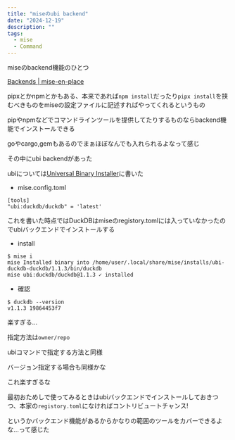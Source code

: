 ```yaml
---
title: "miseのubi backend"
date: "2024-12-19"
description: ""
tags:
  - mise
  - Command
---
```


miseのbackend機能のひとつ

[Backends | mise-en-place](https://mise.jdx.dev/dev-tools/backends/)

pipxとかnpmとかもある、本来であれば`npm install`だったり`pipx install`を挟むべきものをmiseの設定ファイルに記述すればやってくれるというもの

pipやnpmなどでコマンドラインツールを提供してたりするものならbackend機能でインストールできる

goやcargo,gemもあるのでまぁほぼなんでも入れられるよなって感じ

その中にubi backendがあった

ubiについては[Universal Binary Installer](https://til.swfz.io//entries/universal_binary_installer/)に書いた

- mise.config.toml

```
[tools]
"ubi:duckdb/duckdb" = 'latest'
```

これを書いた時点ではDuckDBはmiseのregistory.tomlには入っていなかったのでubiバックエンドでインストールする

- install

```
$ mise i  
mise Installed binary into /home/user/.local/share/mise/installs/ubi-duckdb-duckdb/1.1.3/bin/duckdb  
mise ubi:duckdb/duckdb@1.1.3 ✓ installed
```

- 確認

```
$ duckdb --version  
v1.1.3 19864453f7
```

楽すぎる…

指定方法は`owner/repo`

ubiコマンドで指定する方法と同様

バージョン指定する場合も同様かな

これ楽すぎるな

最初おためしで使ってみるときはubiバックエンドでインストールしておきつつ、本家の`registory.toml`になければコントリビュートチャンス!

というかバックエンド機能があるからかなりの範囲のツールをカバーできるよな…って感じた
